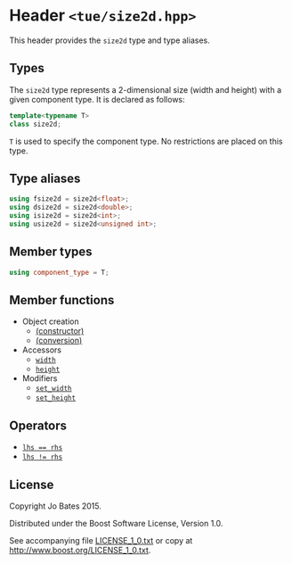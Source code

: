 Header `<tue/size2d.hpp>`
=========================
This header provides the `size2d` type and type aliases.

Types
-----
The `size2d` type represents a 2-dimensional size (width and height) with a
given component type. It is declared as follows:

```c++
template<typename T>
class size2d;
```

`T` is used to specify the component type. No restrictions are placed on this
type.

Type aliases
------------
```c++
using fsize2d = size2d<float>;
using dsize2d = size2d<double>;
using isize2d = size2d<int>;
using usize2d = size2d<unsigned int>;
```

Member types
------------
```c++
using component_type = T;
```

Member functions
----------------
- Object creation
    - [(constructor)](../functions/size2d/constructor.md)
    - [(conversion)](../functions/size2d/conversion.md)
- Accessors
    - [`width`](../functions/size2d/width.md)
    - [`height`](../functions/size2d/height.md)
- Modifiers
    - [`set_width`](../functions/size2d/set_width.md)
    - [`set_height`](../functions/size2d/set_height.md)

Operators
---------
- [`lhs == rhs`](../operators/size2d/equality.md)
- [`lhs != rhs`](../operators/size2d/inequality.md)

License
-------
Copyright Jo Bates 2015.

Distributed under the Boost Software License, Version 1.0.

See accompanying file [LICENSE_1_0.txt](../../LICENSE_1_0.txt) or copy at
http://www.boost.org/LICENSE_1_0.txt.

